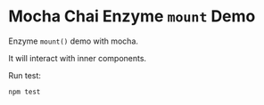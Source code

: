 Mocha Chai Enzyme `mount` Demo
==============================

Enzyme `mount()` demo with mocha.

It will interact with inner components.

Run test:

```
npm test
```
